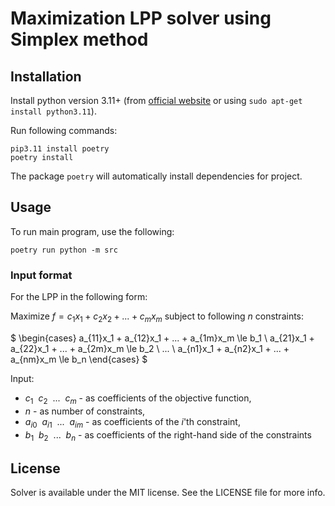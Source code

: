 # Maximization LPP solver using Simplex method

## Installation

Install python version 3.11+ (from [official website](www.python.org) or using `sudo apt-get install python3.11`).

Run following commands:

```
pip3.11 install poetry
poetry install
```

The package `poetry` will automatically install dependencies for project.

## Usage

To run main program, use the following:

```
poetry run python -m src
```

### Input format
For the LPP in the following form:

Maximize $f = c_1x_1 + c_2x_2 + ... + c_mx_m$ subject to following $n$ constraints:

$
\begin{cases}
    a_{11}x_1 + a_{12}x_1 + ... + a_{1m}x_m \le b_1 \\
    a_{21}x_1 + a_{22}x_1 + ... + a_{2m}x_m \le b_2 \\
    ... \\
    a_{n1}x_1 + a_{n2}x_1 + ... + a_{nm}x_m \le b_n
\end{cases}
$

Input:
- $c_1 \ \ c_2 \ \ ... \ \ c_m$ - as coefficients of the objective function,
- $n$ - as number of constraints,
- $a_{i0} \ \ a_{i1} \ \ ... \ \ a_{im}$ - as coefficients of the $i$'th constraint,
- $b_1 \ \ b_2 \ \ ... \ \ b_n$ - as coefficients of the right-hand side of the constraints

## License

Solver is available under the MIT license. See the LICENSE file for more info.